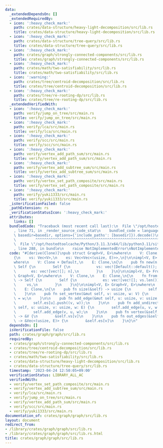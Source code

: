 ```yaml
---
data:
  _extendedDependsOn: []
  _extendedRequiredBy:
  - icon: ':heavy_check_mark:'
    path: crates/data-structure/heavy-light-decomposition/src/lib.rs
    title: crates/data-structure/heavy-light-decomposition/src/lib.rs
  - icon: ':heavy_check_mark:'
    path: crates/data-structure/tree-query/src/lib.rs
    title: crates/data-structure/tree-query/src/lib.rs
  - icon: ':heavy_check_mark:'
    path: crates/graph/strongly-connected-components/src/lib.rs
    title: crates/graph/strongly-connected-components/src/lib.rs
  - icon: ':heavy_check_mark:'
    path: crates/math/two-satisfiability/src/lib.rs
    title: crates/math/two-satisfiability/src/lib.rs
  - icon: ':warning:'
    path: crates/tree/centroid-decomposition/src/lib.rs
    title: crates/tree/centroid-decomposition/src/lib.rs
  - icon: ':heavy_check_mark:'
    path: crates/tree/re-rooting-dp/src/lib.rs
    title: crates/tree/re-rooting-dp/src/lib.rs
  _extendedVerifiedWith:
  - icon: ':heavy_check_mark:'
    path: verify/jump_on_tree/src/main.rs
    title: verify/jump_on_tree/src/main.rs
  - icon: ':heavy_check_mark:'
    path: verify/lca/src/main.rs
    title: verify/lca/src/main.rs
  - icon: ':heavy_check_mark:'
    path: verify/scc/src/main.rs
    title: verify/scc/src/main.rs
  - icon: ':heavy_check_mark:'
    path: verify/vertex_add_path_sum/src/main.rs
    title: verify/vertex_add_path_sum/src/main.rs
  - icon: ':heavy_check_mark:'
    path: verify/vertex_add_subtree_sum/src/main.rs
    title: verify/vertex_add_subtree_sum/src/main.rs
  - icon: ':heavy_check_mark:'
    path: verify/vertex_set_path_composite/src/main.rs
    title: verify/vertex_set_path_composite/src/main.rs
  - icon: ':heavy_check_mark:'
    path: verify/yuki1333/src/main.rs
    title: verify/yuki1333/src/main.rs
  _isVerificationFailed: false
  _pathExtension: rs
  _verificationStatusIcon: ':heavy_check_mark:'
  attributes:
    links: []
  bundledCode: "Traceback (most recent call last):\n  File \"/opt/hostedtoolcache/Python/3.11.3/x64/lib/python3.11/site-packages/onlinejudge_verify/documentation/build.py\"\
    , line 71, in _render_source_code_stat\n    bundled_code = language.bundle(stat.path,\
    \ basedir=basedir, options={'include_paths': [basedir]}).decode()\n          \
    \         ^^^^^^^^^^^^^^^^^^^^^^^^^^^^^^^^^^^^^^^^^^^^^^^^^^^^^^^^^^^^^^^^^^^^^^^^^^^^^^^^^\n\
    \  File \"/opt/hostedtoolcache/Python/3.11.3/x64/lib/python3.11/site-packages/onlinejudge_verify/languages/rust.py\"\
    , line 288, in bundle\n    raise NotImplementedError\nNotImplementedError\n"
  code: "#[derive(Clone)]\npub struct Graph<V, E>\nwhere\n    V: Clone,\n    E: Clone,\n\
    {\n    vs: Vec<V>,\n    es: Vec<Vec<(usize, E)>>,\n}\n\nimpl<V, E> Graph<V, E>\n\
    where\n    V: Clone + Default,\n    E: Clone,\n{\n    pub fn new(n: usize) ->\
    \ Self {\n        Self {\n            vs: vec![Default::default(); n],\n     \
    \       es: vec![vec![]; n],\n        }\n    }\n}\n\nimpl<V, E> From<Vec<V>> for\
    \ Graph<V, E>\nwhere\n    V: Clone,\n    E: Clone,\n{\n    fn from(vs: Vec<V>)\
    \ -> Self {\n        Self {\n            es: vec![vec![]; vs.len()],\n       \
    \     vs,\n        }\n    }\n}\n\nimpl<V, E> Graph<V, E>\nwhere\n    V: Clone,\n\
    \    E: Clone,\n{\n    pub fn size(&self) -> usize {\n        self.vs.len()\n\
    \    }\n\n    pub fn set_vertex(&mut self, v: usize, w: V) {\n        self.vs[v]\
    \ = w;\n    }\n\n    pub fn add_edge(&mut self, u: usize, v: usize, w: E) {\n\
    \        self.es[u].push((v, w));\n    }\n\n    pub fn add_undirected_edge(&mut\
    \ self, u: usize, v: usize, w: E) {\n        self.add_edge(u, v, w.clone());\n\
    \        self.add_edge(v, u, w);\n    }\n\n    pub fn vertex(&self, v: usize)\
    \ -> &V {\n        &self.vs[v]\n    }\n\n    pub fn out_edges(&self, v: usize)\
    \ -> &Vec<(usize, E)> {\n        &self.es[v]\n    }\n}\n"
  dependsOn: []
  isVerificationFile: false
  path: crates/graph/graph/src/lib.rs
  requiredBy:
  - crates/graph/strongly-connected-components/src/lib.rs
  - crates/tree/centroid-decomposition/src/lib.rs
  - crates/tree/re-rooting-dp/src/lib.rs
  - crates/math/two-satisfiability/src/lib.rs
  - crates/data-structure/heavy-light-decomposition/src/lib.rs
  - crates/data-structure/tree-query/src/lib.rs
  timestamp: '2023-04-24 12:50:05+09:00'
  verificationStatus: LIBRARY_ALL_AC
  verifiedWith:
  - verify/vertex_set_path_composite/src/main.rs
  - verify/vertex_add_subtree_sum/src/main.rs
  - verify/lca/src/main.rs
  - verify/jump_on_tree/src/main.rs
  - verify/vertex_add_path_sum/src/main.rs
  - verify/scc/src/main.rs
  - verify/yuki1333/src/main.rs
documentation_of: crates/graph/graph/src/lib.rs
layout: document
redirect_from:
- /library/crates/graph/graph/src/lib.rs
- /library/crates/graph/graph/src/lib.rs.html
title: crates/graph/graph/src/lib.rs
---
```

